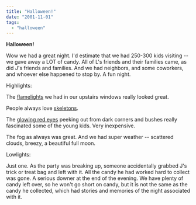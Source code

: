 ```yaml
---
title: "Halloween!"
date: "2001-11-01"
tags: 
  - "halloween"
---
```


**Halloween!**

Wow we had a great night. I'd estimate that we had 250-300 kids visiting -- we gave away a LOT of candy. All of L's friends and their families came, as did J's friends and families. And we had neighbors, and some coworkers, and whoever else happened to stop by. A fun night.

Highlights:

The [flamelights](http://www.americandj.com/product.asp?ProductIDNumber=947&cat=Hightech) we had in our upstairs windows really looked great.

People always love [skeletons](http://www.boneyardbargains.com/).

The [glowing red eyes](http://members.aol.com/hmpi/) peeking out from dark corners and bushes really fascinated some of the young kids. Very inexpensive.

The fog as always was great. And we had super weather -- scattered clouds, breezy, a beautiful full moon.

Lowlights:

Just one. As the party was breaking up, someone accidentally grabbed J's trick or treat bag and left with it. All the candy he had worked hard to collect was gone. A serious downer at the end of the evening. We have plenty of candy left over, so he won't go short on candy, but it is not the same as the candy he collected, which had stories and memories of the night associated with it.
